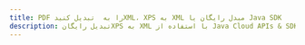 ---title: PDF را به  تبدیل کنیدXML، XPS به XML مبدل رایگان یا Java SDKdescription: تبدیل رایگانXPS به XML با استفاده از Java Cloud APIs & SDK همچنین اسناد PDF را در Cloud ایجاد، ویرایش و رندر کنید.---